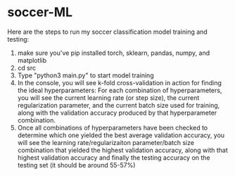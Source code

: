 # soccer-ML
Here are the steps to run my soccer classification model training and testing:
1. make sure you've pip installed torch, sklearn, pandas, numpy, and matplotlib
2. cd src
3. Type "python3 main.py" to start model training
4. In the console, you will see k-fold cross-validation in action for finding the ideal hyperparameters: For each combination of hyperparameters, you will see the current learning rate (or step size), the current regularization parameter, and the current batch size used for training, along with the validation accuracy produced by that hyperparameter combination.
5. Once all combinations of hyperparameters have been checked to determine which one yielded the best average validation accuracy, you will see the learning rate/regularizaiton parameter/batch size combination that yielded the highest validation accuracy, along with that highest validation accuracy and finally the testing accuracy on the testing set (it should be around 55-57%)
